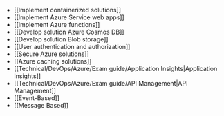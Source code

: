 - [[Implement containerized solutions]]
- [[Implement Azure Service web apps]]
- [[Implement Azure functions]]
- [[Develop solution Azure Cosmos DB]]
- [[Develop solution Blob storage]]
- [[User authentication and authorization]]
- [[Secure Azure solutions]]
- [[Azure caching solutions]]
- [[Technical/DevOps/Azure/Exam guide/Application Insights|Application Insights]]
- [[Technical/DevOps/Azure/Exam guide/API Management|API Management]]
- [[Event-Based]]
- [[Message Based]]